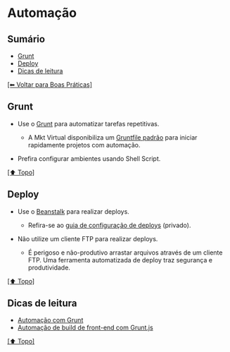 # Automação


## Sumário
- [Grunt]()
- [Deploy]()
- [Dicas de leitura]()

[[⬅︎ Voltar para Boas Práticas]](https://github.com/mktvirtual/guides/tree/master/boas-praticas)


## Grunt

- Use o [Grunt](http://gruntjs.com/) para automatizar tarefas repetitivas.
    - A Mkt Virtual disponibiliza um [Gruntfile padrão](https://github.com/mktvirtual/gruntfile) para iniciar rapidamente projetos com automação.

- Prefira configurar ambientes usando Shell Script.

[[⬆︎ Topo]](#sum%C3%A1rio)

## Deploy

- Use o [Beanstalk](beanstalkapp.com) para realizar deploys.
    - Refira-se ao [guia de configuração de deploys]() (privado).

- Não utilize um cliente FTP para realizar deploys.
    - É perigoso e não-produtivo arrastar arquivos através de um cliente FTP. Uma ferramenta automatizada de deploy traz segurança e produtividade.

[[⬆︎ Topo]](#sum%C3%A1rio)

## Dicas de leitura

- [Automação com Grunt](http://automacaocomgrunt.com.br/posts/automacao-com-grunt/)
- [Automação de build de front-end com Grunt.js](http://blog.caelum.com.br/automacao-de-build-de-front-end-com-grunt-js/)

[[⬆︎ Topo]](#sum%C3%A1rio)
